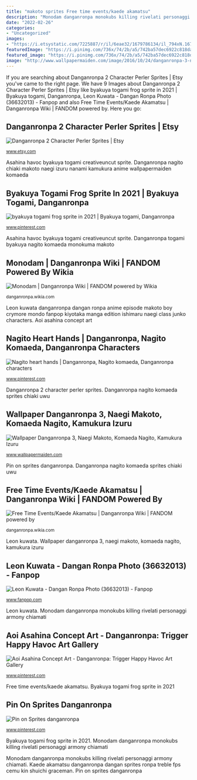 ```yaml
---
title: "makoto sprites Free time events/kaede akamatsu"
description: "Monodam danganronpa monokubs killing rivelati personaggi armony chiamati"
date: "2022-02-26"
categories:
- "Uncategorized"
images:
- "https://i.etsystatic.com/7225887/r/il/6eae32/1679786134/il_794xN.1679786134_6nan.jpg"
featuredImage: "https://i.pinimg.com/736x/74/2b/a5/742ba57dec6922c818dabf12e2fdc315.jpg"
featured_image: "https://i.pinimg.com/736x/74/2b/a5/742ba57dec6922c818dabf12e2fdc315.jpg"
image: "http://www.wallpapermaiden.com/image/2016/10/24/danganronpa-3-naegi-makoto-komaeda-nagito-kamukura-izuru-chiaki-nanami-anime-8198-resized.jpg"
---
```


If you are searching about Danganronpa 2 Character Perler Sprites | Etsy you've came to the right page. We have 9 Images about Danganronpa 2 Character Perler Sprites | Etsy like byakuya togami frog sprite in 2021 | Byakuya togami, Danganronpa, Leon Kuwata - Dangan Ronpa Photo (36632013) - Fanpop and also Free Time Events/Kaede Akamatsu | Danganronpa Wiki | FANDOM powered by. Here you go:

## Danganronpa 2 Character Perler Sprites | Etsy

![Danganronpa 2 Character Perler Sprites | Etsy](https://i.etsystatic.com/7225887/r/il/6eae32/1679786134/il_794xN.1679786134_6nan.jpg "Danganronpa togami byakuya nagito komaeda monokuma makoto")

<small>www.etsy.com</small>

Asahina havoc byakuya togami creativeuncut sprite. Danganronpa nagito chiaki makoto naegi izuru nanami kamukura anime wallpapermaiden komaeda

## Byakuya Togami Frog Sprite In 2021 | Byakuya Togami, Danganronpa

![byakuya togami frog sprite in 2021 | Byakuya togami, Danganronpa](https://i.pinimg.com/736x/74/2b/a5/742ba57dec6922c818dabf12e2fdc315.jpg "Free time events/kaede akamatsu")

<small>www.pinterest.com</small>

Asahina havoc byakuya togami creativeuncut sprite. Danganronpa togami byakuya nagito komaeda monokuma makoto

## Monodam | Danganronpa Wiki | FANDOM Powered By Wikia

![Monodam | Danganronpa Wiki | FANDOM powered by Wikia](https://vignette.wikia.nocookie.net/danganronpa/images/e/e2/Monodam_Illustration.png/revision/latest?cb=20170620190437 "Byakuya togami frog sprite in 2021")

<small>danganronpa.wikia.com</small>

Leon kuwata danganronpa dangan ronpa anime episode makoto boy crymore mondo fanpop kiyotaka manga edition ishimaru naegi class junko characters. Aoi asahina concept art

## Nagito Heart Hands | Danganronpa, Nagito Komaeda, Danganronpa Characters

![Nagito heart hands | Danganronpa, Nagito komaeda, Danganronpa characters](https://i.pinimg.com/736x/9d/10/f9/9d10f9dff3110c9e7a8b2a09c4e19d21.jpg "Danganronpa nagito chiaki makoto naegi izuru nanami kamukura anime wallpapermaiden komaeda")

<small>www.pinterest.com</small>

Danganronpa 2 character perler sprites. Danganronpa nagito komaeda sprites chiaki uwu

## Wallpaper Danganronpa 3, Naegi Makoto, Komaeda Nagito, Kamukura Izuru

![Wallpaper Danganronpa 3, Naegi Makoto, Komaeda Nagito, Kamukura Izuru](http://www.wallpapermaiden.com/image/2016/10/24/danganronpa-3-naegi-makoto-komaeda-nagito-kamukura-izuru-chiaki-nanami-anime-8198-resized.jpg "Asahina havoc byakuya togami creativeuncut sprite")

<small>www.wallpapermaiden.com</small>

Pin on sprites danganronpa. Danganronpa nagito komaeda sprites chiaki uwu

## Free Time Events/Kaede Akamatsu | Danganronpa Wiki | FANDOM Powered By

![Free Time Events/Kaede Akamatsu | Danganronpa Wiki | FANDOM powered by](https://vignette.wikia.nocookie.net/danganronpa/images/9/96/Danganronpa_V3_Bonus_Mode_Kaede_Akamatsu_Sprite_(3).png/revision/latest?cb=20170929083646 "Free time events/kaede akamatsu")

<small>danganronpa.wikia.com</small>

Leon kuwata. Wallpaper danganronpa 3, naegi makoto, komaeda nagito, kamukura izuru

## Leon Kuwata - Dangan Ronpa Photo (36632013) - Fanpop

![Leon Kuwata - Dangan Ronpa Photo (36632013) - Fanpop](http://images6.fanpop.com/image/photos/36600000/Dangan-Ronpa-image-dangan-ronpa-36632013-1280-720.jpg "Aoi asahina concept art")

<small>www.fanpop.com</small>

Leon kuwata. Monodam danganronpa monokubs killing rivelati personaggi armony chiamati

## Aoi Asahina Concept Art - Danganronpa: Trigger Happy Havoc Art Gallery

![Aoi Asahina Concept Art - Danganronpa: Trigger Happy Havoc Art Gallery](https://i.pinimg.com/736x/68/b9/4d/68b94d2169c9f8183f4f06f8ac09a3d5.jpg "Leon kuwata danganronpa dangan ronpa anime episode makoto boy crymore mondo fanpop kiyotaka manga edition ishimaru naegi class junko characters")

<small>www.pinterest.com</small>

Free time events/kaede akamatsu. Byakuya togami frog sprite in 2021

## Pin On Sprites Danganronpa

![Pin on Sprites danganronpa](https://i.pinimg.com/736x/fa/b7/78/fab77833051bfc041f966dc4ecc83e3f.jpg "Leon kuwata danganronpa dangan ronpa anime episode makoto boy crymore mondo fanpop kiyotaka manga edition ishimaru naegi class junko characters")

<small>www.pinterest.com</small>

Byakuya togami frog sprite in 2021. Monodam danganronpa monokubs killing rivelati personaggi armony chiamati

Monodam danganronpa monokubs killing rivelati personaggi armony chiamati. Kaede akamatsu danganronpa dangan sprites ronpa treble fps cemu kin shuichi graceman. Pin on sprites danganronpa
